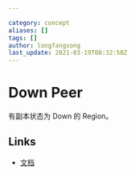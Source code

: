 ```yaml
---

category: concept
aliases: []
tags: []
author: longfangsong
last_update: 2021-03-19T08:32:50Z
---
```


# Down Peer

有副本状态为 Down 的 Region。

## Links

- [文档](https://docs.pingcap.com/zh/tidb/stable/pd-control#region-check-miss-peer--extra-peer--down-peer--pending-peer--offline-peer--empty-region--hist-size--hist-keys)
